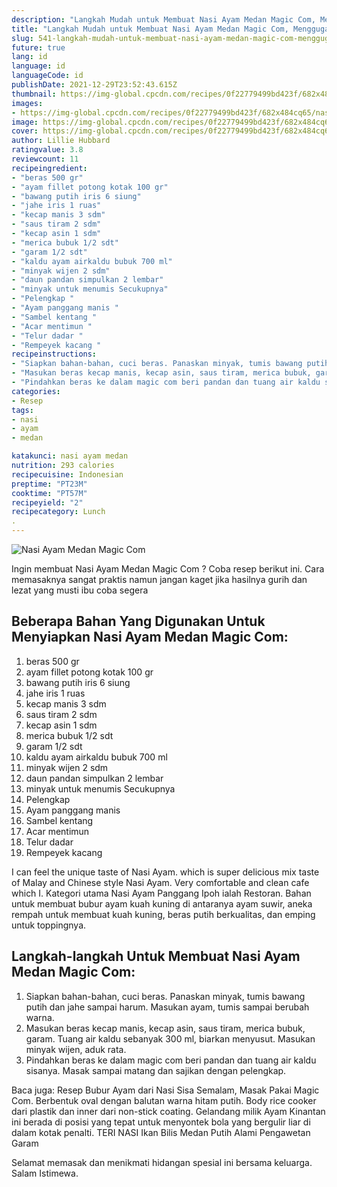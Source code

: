 ```yaml
---
description: "Langkah Mudah untuk Membuat Nasi Ayam Medan Magic Com, Menggugah Selera"
title: "Langkah Mudah untuk Membuat Nasi Ayam Medan Magic Com, Menggugah Selera"
slug: 541-langkah-mudah-untuk-membuat-nasi-ayam-medan-magic-com-menggugah-selera
future: true
lang: id
language: id
languageCode: id
publishDate: 2021-12-29T23:52:43.615Z 
thumbnail: https://img-global.cpcdn.com/recipes/0f22779499bd423f/682x484cq65/nasi-ayam-medan-magic-com-foto-resep-utama.png
images:
- https://img-global.cpcdn.com/recipes/0f22779499bd423f/682x484cq65/nasi-ayam-medan-magic-com-foto-resep-utama.png
image: https://img-global.cpcdn.com/recipes/0f22779499bd423f/682x484cq65/nasi-ayam-medan-magic-com-foto-resep-utama.png
cover: https://img-global.cpcdn.com/recipes/0f22779499bd423f/682x484cq65/nasi-ayam-medan-magic-com-foto-resep-utama.png
author: Lillie Hubbard
ratingvalue: 3.8
reviewcount: 11
recipeingredient:
- "beras 500 gr"
- "ayam fillet potong kotak 100 gr"
- "bawang putih iris 6 siung"
- "jahe iris 1 ruas"
- "kecap manis 3 sdm"
- "saus tiram 2 sdm"
- "kecap asin 1 sdm"
- "merica bubuk 1/2 sdt"
- "garam 1/2 sdt"
- "kaldu ayam airkaldu bubuk 700 ml"
- "minyak wijen 2 sdm"
- "daun pandan simpulkan 2 lembar"
- "minyak untuk menumis Secukupnya"
- "Pelengkap "
- "Ayam panggang manis "
- "Sambel kentang "
- "Acar mentimun "
- "Telur dadar "
- "Rempeyek kacang "
recipeinstructions:
- "Siapkan bahan-bahan, cuci beras. Panaskan minyak, tumis bawang putih dan jahe sampai harum. Masukan ayam, tumis sampai berubah warna."
- "Masukan beras kecap manis, kecap asin, saus tiram, merica bubuk, garam. Tuang air kaldu sebanyak 300 ml, biarkan menyusut. Masukan minyak wijen, aduk rata."
- "Pindahkan beras ke dalam magic com beri pandan dan tuang air kaldu sisanya. Masak sampai matang dan sajikan dengan pelengkap."
categories:
- Resep
tags:
- nasi
- ayam
- medan

katakunci: nasi ayam medan 
nutrition: 293 calories
recipecuisine: Indonesian
preptime: "PT23M"
cooktime: "PT57M"
recipeyield: "2"
recipecategory: Lunch
. 
---
```



![Nasi Ayam Medan Magic Com](https://img-global.cpcdn.com/recipes/0f22779499bd423f/682x484cq65/nasi-ayam-medan-magic-com-foto-resep-utama.png)

Ingin membuat Nasi Ayam Medan Magic Com ? Coba resep berikut ini. Cara memasaknya sangat praktis namun jangan kaget jika hasilnya gurih dan lezat yang musti ibu coba segera

<!--inarticleads1-->

## Beberapa Bahan Yang Digunakan Untuk Menyiapkan Nasi Ayam Medan Magic Com:

1. beras 500 gr
1. ayam fillet potong kotak 100 gr
1. bawang putih iris 6 siung
1. jahe iris 1 ruas
1. kecap manis 3 sdm
1. saus tiram 2 sdm
1. kecap asin 1 sdm
1. merica bubuk 1/2 sdt
1. garam 1/2 sdt
1. kaldu ayam airkaldu bubuk 700 ml
1. minyak wijen 2 sdm
1. daun pandan simpulkan 2 lembar
1. minyak untuk menumis Secukupnya
1. Pelengkap 
1. Ayam panggang manis 
1. Sambel kentang 
1. Acar mentimun 
1. Telur dadar 
1. Rempeyek kacang 

I can feel the unique taste of Nasi Ayam. which is super delicious mix taste of Malay and Chinese style Nasi Ayam. Very comfortable and clean cafe which I. Kategori utama Nasi Ayam Panggang Ipoh ialah Restoran. Bahan untuk membuat bubur ayam kuah kuning di antaranya ayam suwir, aneka rempah untuk membuat kuah kuning, beras putih berkualitas, dan emping untuk toppingnya. 

<!--inarticleads2-->

## Langkah-langkah Untuk Membuat Nasi Ayam Medan Magic Com:

1. Siapkan bahan-bahan, cuci beras. Panaskan minyak, tumis bawang putih dan jahe sampai harum. Masukan ayam, tumis sampai berubah warna.
1. Masukan beras kecap manis, kecap asin, saus tiram, merica bubuk, garam. Tuang air kaldu sebanyak 300 ml, biarkan menyusut. Masukan minyak wijen, aduk rata.
1. Pindahkan beras ke dalam magic com beri pandan dan tuang air kaldu sisanya. Masak sampai matang dan sajikan dengan pelengkap.


Baca juga: Resep Bubur Ayam dari Nasi Sisa Semalam, Masak Pakai Magic Com. Berbentuk oval dengan balutan warna hitam putih. Body rice cooker dari plastik dan inner dari non-stick coating. Gelandang milik Ayam Kinantan ini berada di posisi yang tepat untuk menyontek bola yang bergulir liar di dalam kotak penalti. TERI NASI Ikan Bilis Medan Putih Alami Pengawetan Garam 

Selamat memasak dan menikmati hidangan spesial ini bersama keluarga. Salam Istimewa.
